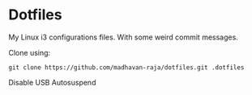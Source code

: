 # Dotfiles

My Linux i3 configurations files. With some weird commit messages.

Clone using:
```
git clone https://github.com/madhavan-raja/dotfiles.git .dotfiles
```

Disable USB Autosuspend
